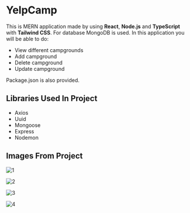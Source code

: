 # YelpCamp

This is MERN application made by using **React**, **Node.js** and **TypeScript** with **Tailwind CSS**. For database MongoDB is used. In this application you will be able to do:

- View different campgrounds
- Add campground
- Delete campground
- Update campground

Package.json is also provided.

## Libraries Used In Project

- Axios
- Uuid
- Mongoose
- Express
- Nodemon

## Images From Project

![1](https://user-images.githubusercontent.com/104715456/192140865-e66f7cea-8c61-46d6-a6f2-d8747923f4cf.PNG)

![2](https://user-images.githubusercontent.com/104715456/192140870-3d8e49f2-7a4d-477c-9c4e-32f034aa4c79.PNG)

![3](https://user-images.githubusercontent.com/104715456/192140873-68a4834e-e614-48e0-9b21-627e8a04accb.PNG)

![4](https://user-images.githubusercontent.com/104715456/192140876-a15afc03-01b8-4151-b531-2740b62c8c87.PNG)
